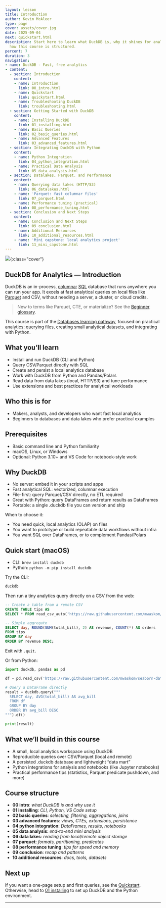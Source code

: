 ```yaml
---
layout: lesson
title: Introduction
author: Kevin McAleer
type: page
cover: assets/cover.jpg
date: 2025-09-04
next: quickstart.html
description: Start here to learn what DuckDB is, why it shines for analytics, and
  how this course is structured.
percent: 7
duration: 3
navigation:
- name: DuckDB - Fast, free analytics
- content:
  - section: Introduction
    content:
    - name: Introduction
      link: 00_intro.html
    - name: Quickstart
      link: quickstart.html
    - name: Troubleshooting DuckDB
      link: troubleshooting.html
  - section: Getting Started with DuckDB
    content:
    - name: Installing DuckDB
      link: 01_installing.html
    - name: Basic Queries
      link: 02_basic_queries.html
    - name: Advanced Features
      link: 03_advanced_features.html
  - section: Integrating DuckDB with Python
    content:
    - name: Python Integration
      link: 04_python_integration.html
    - name: Practical Data Analysis
      link: 05_data_analysis.html
  - section: Datalakes, Parquet, and Performance
    content:
    - name: Querying data lakes (HTTP/S3)
      link: 06_datalakes.html
    - name: 'Parquet: fast columnar files'
      link: 07_parquet.html
    - name: Performance tuning (practical)
      link: 08_performance_tuning.html
  - section: Conclusion and Next Steps
    content:
    - name: Conclusion and Next Steps
      link: 09_conclusion.html
    - name: Additional Resources
      link: 10_additional_resources.html
    - name: 'Mini capstone: local analytics project'
      link: 11_mini_capstone.html
---
```



![]({{page.cover}}){:class="cover"}

## DuckDB for Analytics — Introduction

DuckDB is an in-process, [columnar](/resources/glossary.html#columnar) [SQL](/resources/glossary.html#sql) database that runs anywhere you can run your app. It excels at fast analytical queries on local files like [Parquet](/resources/glossary.html#parquet) and CSV, without needing a server, a cluster, or cloud credits.

> New to terms like Parquet, CTE, or materialize? See the [Beginner glossary](09_conclusion#beginner-glossary-the-language-of-data).

This course is part of the [Databases learning pathway](/learn/learning_pathways/databases.html), focused on practical analytics: querying files, creating small analytical datasets, and integrating with Python.

## What you’ll learn
- Install and run DuckDB (CLI and Python)
- Query CSV/Parquet directly with SQL
- Create and persist a local analytics database
- Work with DuckDB from Python and Pandas/Polars
- Read data from data lakes (local, HTTP/S3) and tune performance
- Use extensions and best practices for analytical workloads

## Who this is for
- Makers, analysts, and developers who want fast local analytics
- Beginners to databases and data lakes who prefer practical examples

## Prerequisites
- Basic command line and Python familiarity
- macOS, Linux, or Windows
- Optional: Python 3.10+ and VS Code for notebook-style work

## Why DuckDB
- No server: embed it in your scripts and apps
- Fast analytical SQL: vectorized, columnar execution
- File-first: query Parquet/CSV directly, no ETL required
- Great with Python: query DataFrames and return results as DataFrames
- Portable: a single .duckdb file you can version and ship

When to choose it:
- You need quick, local analytics (OLAP) on files
- You want to prototype or build repeatable data workflows without infra
- You want SQL over DataFrames, or to complement Pandas/Polars

## Quick start (macOS)
- CLI: `brew install duckdb`
- Python: `python -m pip install duckdb`

Try the CLI:

```bash
duckdb
```

Then run a tiny analytics query directly on a CSV from the web:

```sql
-- Create a table from a remote CSV
CREATE TABLE tips AS
SELECT * FROM read_csv_auto('https://raw.githubusercontent.com/mwaskom/seaborn-data/master/tips.csv');

-- Simple aggregate
SELECT day, ROUND(SUM(total_bill), 2) AS revenue, COUNT(*) AS orders
FROM tips
GROUP BY day
ORDER BY revenue DESC;
```

Exit with `.quit`.

Or from Python:

```python
import duckdb, pandas as pd

df = pd.read_csv('https://raw.githubusercontent.com/mwaskom/seaborn-data/master/tips.csv')

# Query a DataFrame directly
result = duckdb.query("""
  SELECT day, AVG(total_bill) AS avg_bill
  FROM df
  GROUP BY day
  ORDER BY avg_bill DESC
""").df()

print(result)
```

## What we’ll build in this course
- A small, local analytics workspace using DuckDB
- Reproducible queries over CSV/Parquet (local and remote)
- A persisted .duckdb database and lightweight “data mart”
- Python integrations for analysis and notebooks (like Jupyter notebooks)
- Practical performance tips (statistics, Parquet predicate pushdown, and more)

## Course structure
- **00 intro**: *what DuckDB is and why use it*
- **01 installing**: *CLI, Python, VS Code setup*
- **02 basic queries**: *selecting, filtering, aggregations, joins*
- **03 advanced features**: *views, CTEs, extensions, persistence*
- **04 python integration**: *DataFrames, results, notebooks*
- **05 data analysis**: *end-to-end mini analysis*
- **06 data lakes**: *reading from local/remote object storage*
- **07 parquet**: *formats, partitioning, predicates*
- **08 performance tuning**: *tips for speed and memory*
- **09 conclusion**: *recap and patterns*
- **10 additional resources**: *docs, tools, datasets*

## Next up
If you want a one-page setup and first queries, see the [Quickstart](quickstart). Otherwise, head to [01 installing](01_installing) to set up DuckDB and the Python environment.

---
